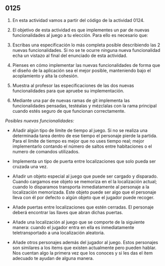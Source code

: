  ## 0125

1. En esta actividad vamos a partir del código de la actividad 0124.

2. El objetivo de esta actividad es que implementes un par de nuevas funcionalidades al juego a tu elección. Para ello es necesario que:

  1. Escribas una especificación lo más completa posible describiendo las 2 nuevas funcionalidades. Si no se te ocurre ninguna nueva funcionalidad echa un vistazo al final del enunciado de esta actividad. 
  
  2. Pienses en cómo implementar las nuevas funcionalidades de forma que el diseño de la aplicación sea el mejor posible, manteniendo bajo el acoplamiento y alta la cohesión. 

  3. Muestra al profesor las especificaciones de las dos nuevas funcionalidades para que apruebe su implementación.

  4. Mediante una par de nuevas ramas de git implementa las funcionalidades pensadas, testéalas y mézclalas con la rama principal cuando estés seguro de que funcionan correctamente.


_Posibles nuevas funcionalidades:_

* Añadir algún tipo de límite de tiempo al juego. Si no se realiza una determinada tarea dentro de ese tiempo el personaje pierde la partida. Para el límite de tiempo es mejor que no uses tiempo real; mejor implementarlo contando el número de saltos entre habitaciones o el numero de comandos utilizados. 

* Implementa un tipo de puerta entre localizaciones que solo pueda ser cruzada una vez.

* Añadir un objeto especial al juego que puede ser cargado y disparado. Cuando cargamos ese objeto se memoriza en el la localización actual; cuando lo disparamos transporta inmediatamente al personaje a la localización memorizada. Este objeto puede ser algo que el personaje lleva con él por defecto o algún objeto que el jugador puede recoger.

* Añade puertas entre localizaciones que estén cerradas. El personaje deberá encontrar las llaves que abran dichas puertas.

* Añade una localización al juego que se comporte de la siguiente manera: cuando el jugador entra en ella es inmediatamente teletransportado a una localización aleatoria. 

* Añade otros personajes además del jugador al juego. Estos personajes son similares a los items que existen actualmente pero pueden hablar. Nos cuentan algo la primera vez que los conoces y si les das el item adecuado te ayudan de alguna manera.

